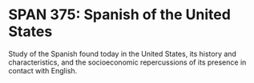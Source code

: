 # SPAN 375: Spanish of the United States

Study of the Spanish found today in the United States, its history and characteristics, and the socioeconomic repercussions of its presence in contact with English.